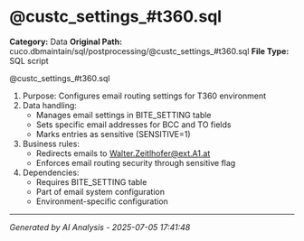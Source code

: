 # @custc_settings_#t360.sql

**Category:** Data
**Original Path:** cuco.dbmaintain/sql/postprocessing/@custc_settings_#t360.sql
**File Type:** SQL script

@custc_settings_#t360.sql
1. Purpose: Configures email routing settings for T360 environment
2. Data handling:
   - Manages email settings in BITE_SETTING table
   - Sets specific email addresses for BCC and TO fields
   - Marks entries as sensitive (SENSITIVE=1)
3. Business rules:
   - Redirects emails to Walter.Zeitlhofer@ext.A1.at
   - Enforces email routing security through sensitive flag
4. Dependencies:
   - Requires BITE_SETTING table
   - Part of email system configuration
   - Environment-specific configuration

---
*Generated by AI Analysis - 2025-07-05 17:41:48*
